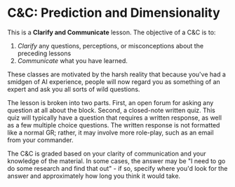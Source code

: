# C&C: Prediction and Dimensionality

This is a **Clarify and Communicate** lesson.
The objective of a C&C is to:

1. *Clarify* any questions, perceptions, or misconceptions about the preceding lessons
2. *Communicate* what you have learned.

These classes are motivated by the harsh reality that because you've had a smidgen of AI experience,
people will now regard you as something of an expert and ask you all sorts of wild questions.

The lesson is broken into two parts.
First, an open forum for asking any question at all about the block.
Second, a closed-note written quiz. This quiz will typically have a question that requires a
written response, as well as a few multiple choice questions.
The written response is not formatted like a normal GR; rather, it may involve more role-play,
such as an email from your commander.

The C&C is graded based on your clarity of communication and your knowledge of the material.
In some cases, the answer may be "I need to go do some research and find that out" - if so,
specify where you'd look for the answer and approximately how long you think it would take.
